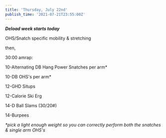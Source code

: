 ```yaml
---
title: 'Thursday, July 22nd'
publish_time: '2021-07-21T23:55:00Z'
---
```


***Deload week starts today***

OHS/Snatch specific mobility & stretching

then,

30:00 amrap:

10-Alternating DB Hang Power Snatches per arm\*

10-DB OHS's per arm\*

12-GHD Situps

12-Calorie Ski Erg

14-D Ball Slams (30/20\#)

14-Burpees

*\*pick a light enough weight so you can correctly perform both the
snatches & single arm OHS's*
